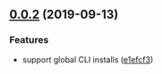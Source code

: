 ## [0.0.2](https://github.com/redhataccess/spandx-deployment-service/compare/v0.0.1...v0.0.2) (2019-09-13)


### Features

* support global CLI installs ([e1efcf3](https://github.com/redhataccess/spandx-deployment-service/commit/e1efcf3))




